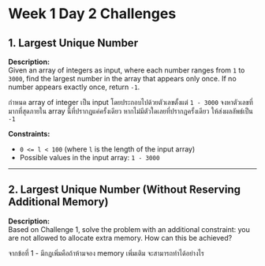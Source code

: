 # Week 1 Day 2 Challenges

## 1. Largest Unique Number

**Description:**  
Given an array of integers as input, where each number ranges from `1` to `3000`, find the largest number in the array that appears only once. If no number appears exactly once, return `-1`.

กำหนด array of integer เป็น input โดยประกอบไปด้วยตัวเลขตั้งแต่ `1 - 3000`
จงหาตัวเลขที่มากที่สุดภายใน array นี้ที่ปรากฎแค่ครั้งเดียว หากไม่มีตัวใดเลยที่ปรากฎครั้งเดียว ให้ส่งผลลัพธ์เป็น `-1`

**Constraints:**

* `0 <= l < 100` (where `l` is the length of the input array)  
* Possible values in the input array: `1 - 3000`

---

## 2. Largest Unique Number (Without Reserving Additional Memory)

**Description:**  
Based on Challenge 1, solve the problem with an additional constraint: you are not allowed to allocate extra memory. How can this be achieved?

จากข้อที่ 1 - มีกฎเพิ่มคือถ้าห้ามจอง memory เพิ่มเติม จะสามารถทำได้อย่างไร
